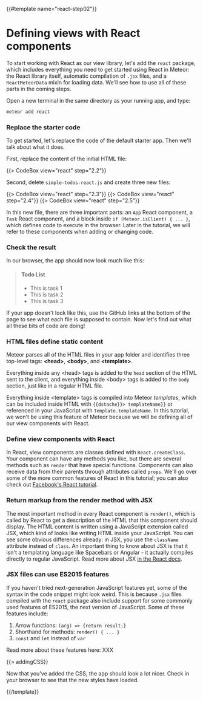 {{#template name="react-step02"}}
# Defining views with React components

To start working with React as our view library, let's add the `react` package, which includes everything you need to get started using React in Meteor: the React library itself, automatic compilation of `.jsx` files, and a `ReactMeteorData` mixin for loading data. We'll see how to use all of these parts in the coming steps.

Open a new terminal in the same directory as your running app, and type:

```sh
meteor add react
```

### Replace the starter code

To get started, let's replace the code of the default starter app. Then we'll talk about what it does.

First, replace the content of the initial HTML file:

{{> CodeBox view="react" step="2.2"}}

Second, delete `simple-todos-react.js` and create three new files:

{{> CodeBox view="react" step="2.3"}}
{{> CodeBox view="react" step="2.4"}}
{{> CodeBox view="react" step="2.5"}}

In this new file, there are three important parts: an `App` React component, a `Task` React component, and a block inside `if (Meteor.isClient) { ... }`, which defines code to execute in the browser. Later in the tutorial, we will refer to these components when adding or changing code.

### Check the result

In our browser, the app should now look much like this:

> #### Todo List
> - This is task 1
> - This is task 2
> - This is task 3

If your app doesn't look like this, use the GitHub links at the bottom of the page to see what each file is supposed to contain. Now let's find out what all these bits of code are doing!

### HTML files define static content

Meteor parses all of the HTML files in your app folder and identifies three top-level tags: **&lt;head>**, **&lt;body>**, and **&lt;template>**.

Everything inside any &lt;head> tags is added to the `head` section of the HTML sent to the client, and everything inside &lt;body> tags is added to the `body` section, just like in a regular HTML file.

Everything inside &lt;template> tags is compiled into Meteor _templates_, which can be included inside HTML with `{{dstache}}> templateName}}` or referenced in your JavaScript with `Template.templateName`. In this tutorial, we won't be using this feature of Meteor because we will be defining all of our view components with React.

### Define view components with React

In React, view components are classes defined with `React.createClass`. Your component can have any methods you like, but there are several methods such as `render` that have special functions. Components can also receive data from their parents through attributes called `props`. We'll go over some of the more common features of React in this tutorial; you can also check out [Facebook's React tutorial](https://facebook.github.io/react/docs/tutorial.html).

### Return markup from the render method with JSX

The most important method in every React component is `render()`, which is called by React to get a description of the HTML that this component should display. The HTML content is written using a JavaScript extension called JSX, which kind of looks like writing HTML inside your JavaScript. You can see some obvious differences already: in JSX, you use the `className` attribute instead of `class`. An important thing to know about JSX is that it isn't a templating language like Spacebars or Angular - it actually compiles directly to regular JavaScript. Read more about JSX [in the React docs](https://facebook.github.io/react/docs/jsx-in-depth.html).

### JSX files can use ES2015 features

If you haven't tried next-generation JavaScript features yet, some of the syntax in the code snippet might look weird. This is because `.jsx` files compiled with the `react` package also include support for some commonly used features of ES2015, the next version of JavaScript. Some of these features include:

1. Arrow functions: `(arg) => {return result;}`
2. Shorthand for methods: `render() { ... }`
3. `const` and `let` instead of `var`

Read more about these features here: XXX

{{> addingCSS}}

Now that you've added the CSS, the app should look a lot nicer. Check in your browser to see that the new styles have loaded.

{{/template}}
